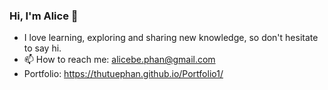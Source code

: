 ### Hi, I'm Alice 👋


- I love learning, exploring and sharing new knowledge, so don't hesitate to say hi.
-  📫 How to reach me: alicebe.phan@gmail.com
- Portfolio: https://thutuephan.github.io/Portfolio1/

